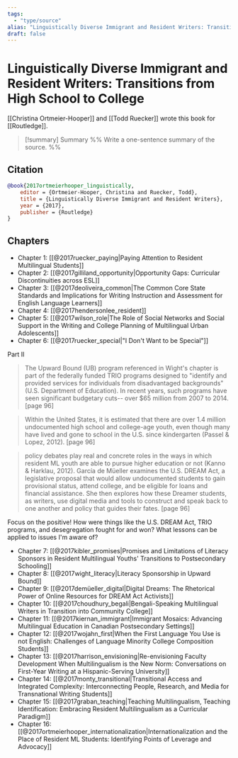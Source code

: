 ```yaml
---
tags:
  - "type/source"
alias: "Linguistically Diverse Immigrant and Resident Writers: Transitions from High School to College"
draft: false
---
```

# Linguistically Diverse Immigrant and Resident Writers: Transitions from High School to College
[[Christina Ortmeier-Hooper]] and [[Todd Ruecker]] wrote this book for [[Routledge]].

> [!summary] Summary
> %% Write a one-sentence summary of the source. %%
## Citation
```bibtex
@book{2017ortmeierhooper_linguistically,
	editor = {Ortmeier-Hooper, Christina and Ruecker, Todd},
	title = {Linguistically Diverse Immigrant and Resident Writers},
	year = {2017},
	publisher = {Routledge}
}
```

## Chapters
- Chapter 1: [[@2017ruecker_paying|Paying Attention to Resident Multilingual Students]]
- Chapter 2: [[@2017gilliland_opportunity|Opportunity Gaps: Curricular Discontinuities across ESL]]
- Chapter 3: [[@2017deoliveira_common|The Common Core State Standards and Implications for Writing Instruction and Assessment for English Language Learners]]
- Chapter 4: [[@2017hendersonlee_resident]]
- Chapter 5: [[@2017wilson_role|The Role of Social Networks and Social Support in the Writing and College Planning of Multilingual Urban Adolescents]]
- Chapter 6: [[@2017ruecker_special|"I Don't Want to be Special"]]

Part II
> The Upward Bound (UB) program referenced in Wight's chapter is part of the federally funded TRIO programs designed to "identify and provided services for individuals from disadvantaged backgrounds" (U.S. Department of Education). In recent years, such programs have seen significant budgetary cuts-- over $65 million from 2007 to 2014. [page 96]

> Within the United States, it is estimated that there are over 1.4 million undocumented high school and college-age youth, even though many have lived and gone to school in the U.S. since kindergarten (Passel & Lopez, 2012). [page 96]

> policy debates play real and concrete roles in the ways in which resident ML youth are able to pursue higher education or not (Kanno & Harklau, 2012). García de Müeller examines the U.S. DREAM Act, a legislative proposal that would allow undocumented students to gain provisional status, attend college, and be eligible for loans and financial assistance. She then explores how these Dreamer students, as writers, use digital media and tools to construct and speak back to one another and policy that guides their fates. [page 96]

Focus on the positive! How were things like the U.S. DREAM Act, TRIO programs, and desegregation fought for and won? What lessons can be applied to issues I'm aware of?

- Chapter 7: [[@2017kibler_promises|Promises and Limitations of Literacy Sponsors in Resident Multilingual Youths' Transitions to Postsecondary Schooling]]
- Chapter 8: [[@2017wight_literacy|Literacy Sponsorship in Upward Bound]]
- Chapter 9: [[@2017demüeller_digital|Digital Dreams: The Rhetorical Power of Online Resources for DREAM Act Activists]]
- Chapter 10: [[@2017choudhury_begali|Bengali-Speaking Multilingual Writers in Transition into Community College]]
- Chapter 11: [[@2017kiernan_immigrant|Immigrant Mosaics: Advancing Multilingual Education in Canadian Postsecondary Settings]]
- Chapter 12: [[@2017wojahn_first|When the First Language You Use is not English: Challenges of Language Minority College Composition Students]]
- Chapter 13: [[@2017harrison_envisioning|Re-envisioning Faculty Development When Multilingualism is the New Norm: Conversations on First-Year Writing at a Hispanic-Serving University]]
- Chapter 14: [[@2017monty_transitional|Transitional Access and Integrated Complexity: Interconnecting People, Research, and Media for Transnational Writing Students]]
- Chapter 15: [[@2017graban_teaching|Teaching Multilingualism, Teaching Identification: Embracing Resident Multilingualism as a Curricular Paradigm]]
- Chapter 16: [[@2017ortmeierhooper_internationalization|Internationalization and the Place of Resident ML Students: Identifying Points of Leverage and Advocacy]]